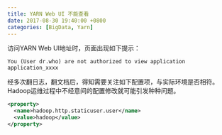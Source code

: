 ```yaml
---
title: YARN Web UI 不能查看
date: 2017-08-30 19:40:00 +0800
categories: [BigData, Yarn]
---
```


访问YARN Web UI地址时，页面出现如下提示：

`You (User dr.who) are not authorized to view application application_xxxx`

经多次翻日志，翻文档后，得知需要关注如下配置项，与实际环境是否相符。Hadoop运维过程中不经意间的配置修改就可能引发种种问题。

```xml
<property>  
  <name>hadoop.http.staticuser.user</name>  
  <value>hadoop</value>  
</property> 
```

